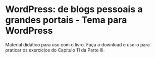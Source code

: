 # WordPress: de blogs pessoais a grandes portais - Tema para WordPress

Material didático para uso com o livro. Faça o download e use-o para praticar os exercícios do Capítulo 11 da Parte III.